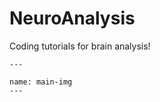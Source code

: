 # NeuroAnalysis

Coding tutorials for brain analysis!



```{figure} cow.jpg
---

name: main-img
---
